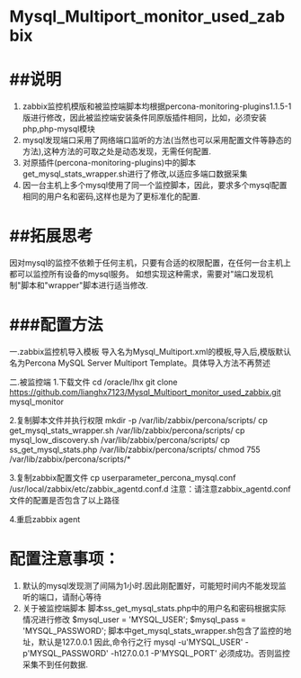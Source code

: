 # Mysql_Multiport_monitor_used_zabbix

##说明
====
1. zabbix监控机模版和被监控端脚本均根据percona-monitoring-plugins1.1.5-1版进行修改，因此被监控端安装条件同原版插件相同，比如，必须安装php,php-mysql模块
2. mysql发现端口采用了网络端口监听的方法(当然也可以采用配置文件等静态的方法),这种方法的可取之处是动态发现，无需任何配置.
3. 对原插件(percona-monitoring-plugins)中的脚本get_mysql_stats_wrapper.sh进行了修改,以适应多端口数据采集
4. 因一台主机上多个mysql使用了同一个监控脚本，因此，要求多个mysql配置相同的用户名和密码,这样也是为了更标准化的配置.

##拓展思考
=======
因对mysql的监控不依赖于任何主机，只要有合适的权限配置，在任何一台主机上都可以监控所有设备的mysql服务。
如想实现这种需求，需要对"端口发现机制"脚本和"wrapper"脚本进行适当修改.


###配置方法
========
一.zabbix监控机导入模板
导入名为Mysql_Multiport.xml的模板,导入后,模版默认名为Percona MySQL Server Multiport Template。具体导入方法不再赘述

二.被监控端
1.下载文件
cd /oracle/lhx
git clone https://github.com/lianghx7123/Mysql_Multiport_monitor_used_zabbix.git mysql_monitor

2.复制脚本文件并执行权限
mkdir -p /var/lib/zabbix/percona/scripts/
cp get_mysql_stats_wrapper.sh /var/lib/zabbix/percona/scripts/
cp mysql_low_discovery.sh /var/lib/zabbix/percona/scripts/
cp ss_get_mysql_stats.php /var/lib/zabbix/percona/scripts/
chmod 755 /var/lib/zabbix/percona/scripts/*

3.复制zabbix配置文件
cp userparameter_percona_mysql.conf /usr/local/zabbix/etc/zabbix_agentd.conf.d
注意：请注意zabbix_agentd.conf文件的配置是否包含了以上路径

4.重启zabbix agent

配置注意事项：
============
1. 默认的mysql发现测了间隔为1小时.因此刚配置好，可能短时间内不能发现监听的端口，请耐心等待
2. 关于被监控端脚本
	脚本ss_get_mysql_stats.php中的用户名和密码根据实际情况进行修改
		$mysql_user = 'MYSQL_USER';
		$mysql_pass = 'MYSQL_PASSWORD';
	脚本中get_mysql_stats_wrapper.sh包含了监控的地址，默认是127.0.0.1
	因此,命令行之行 mysql -u'MYSQL_USER' -p'MYSQL_PASSWORD' -h127.0.0.1 -P'MYSQL_PORT' 必须成功。否则监控采集不到任何数据.


